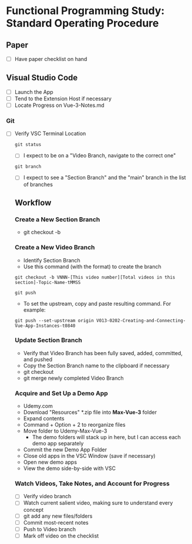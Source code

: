 # Functional Programming Study: Standard Operating Procedure

## Paper
- [ ] Have paper checklist on hand

## Visual Studio Code
- [ ] Launch the App
- [ ] Tend to the Extension Host if necessary
- [ ] Locate Progress on Vue-3-Notes.md

### Git
- [ ] Verify VSC Terminal Location
  ```git
  git status
  ```
  - [ ] I expect to be on a "Video Branch, navigate to the correct one"
  ```git
  git branch
  ```
    - [ ] I expect to see a "Section Branch" and the "main" branch in the list of branches
    
  ## Workflow
  
  ### Create a New Section Branch
  - git checkout -b <Section Branch>
  
  ### Create a New Video Branch
  - Identify Section Branch
  - Use this command (with the format) to create the branch
  ```git
  git checkout -b VNNN-[This video number][Total videos in this section]-Topic-Name-tMMSS
  ```
  ```git
  git push
  ```
  - To set the upstream, copy and paste resulting command. For example: 
  ```git
  git push --set-upstream origin V013-0202-Creating-and-Connecting-Vue-App-Instances-t0840
  ```
  
  ### Update Section Branch
  - Verify that Video Branch has been fully saved, added, committed, and pushed
  - Copy the Section Branch name to the clipboard if necessary
  - git checkout <Section Branch>
  - git merge newly completed Video Branch
  
  ### Acquire and Set Up a Demo App
  - Udemy.com
  - Download "Resources" \*.zip file into **Max-Vue-3** folder
  - Expand contents
  - Command + Option + 2 to reorganize files
  - Move folder to Udemy-Max-Vue-3
    - The demo folders will stack up in here, but I can access each demo app separately
  - Commit the new Demo App Folder
  - Close old apps in the VSC Window (save if necessary)
  - Open new demo apps
  - View the demo side-by-side with VSC
  
  ### Watch Videos, Take Notes, and Account for Progress
  - [ ] Verify video branch
  - [ ] Watch current salient video, making sure to understand every concept
  - [ ] git add any new files/folders
  - [ ] Commit most-recent notes
  - [ ] Push to Video branch
  - [ ] Mark off video on the checklist

